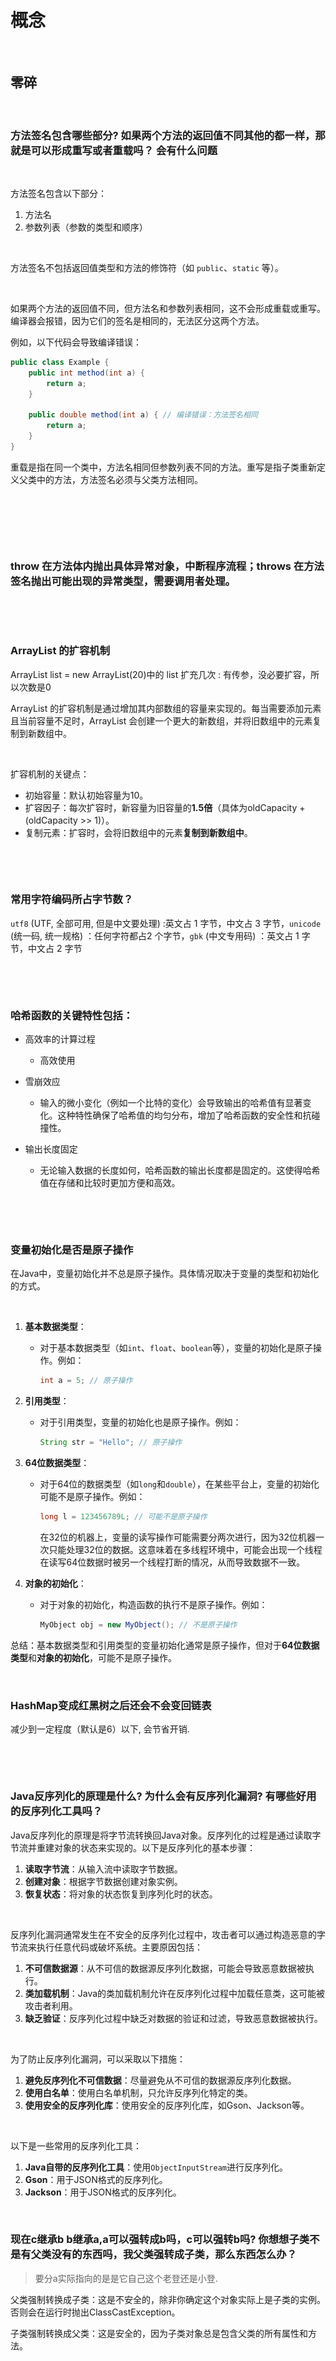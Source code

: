 ‍

‍

‍

# 概念

‍

## 零碎

‍

### 方法签名包含哪些部分? 如果两个方法的返回值不同其他的都一样，那就是可以形成重写或者重载吗？ 会有什么问题

‍

方法签名包含以下部分：

1. 方法名
2. 参数列表（参数的类型和顺序）

‍

方法签名不包括返回值类型和方法的修饰符（如 `public`​、`static`​ 等）。

‍

如果两个方法的返回值不同，但方法名和参数列表相同，这不会形成重载或重写。编译器会报错，因为它们的签名是相同的，无法区分这两个方法。

例如，以下代码会导致编译错误：

```java
public class Example {
    public int method(int a) {
        return a;
    }

    public double method(int a) { // 编译错误：方法签名相同
        return a;
    }
}
```

重载是指在同一个类中，方法名相同但参数列表不同的方法。重写是指子类重新定义父类中的方法，方法签名必须与父类方法相同。

‍

‍

‍

### throw 在方法体内抛出具体异常对象，中断程序流程；throws 在方法签名抛出可能出现的异常类型，需要调用者处理。

‍

‍

### ArrayList 的扩容机制

ArrayList list = new ArrayList(20)中的 list 扩充几次 : 有传参，没必要扩容，所以次数是0

ArrayList 的扩容机制是通过增加其内部数组的容量来实现的。每当需要添加元素且当前容量不足时，ArrayList 会创建一个更大的新数组，并将旧数组中的元素复制到新数组中。

‍

扩容机制的关键点：

* 初始容量：默认初始容量为10。
* 扩容因子：每次扩容时，新容量为旧容量的**1.5倍**（具体为oldCapacity + (oldCapacity >> 1)）。
* 复制元素：扩容时，会将旧数组中的元素**复制到新数组中**。

‍

‍

### 常用字符编码所占字节数？

​`utf8`​ (UTF, 全部可用, 但是中文要处理) :英文占 1 字节，中文占 3 字节，`unicode`​ (统一码, 统一规格) ：任何字符都占2 个字节，`gbk`​ (中文专用码) ：英文占 1 字节，中文占 2 字节

‍

‍

### 哈希函数的关键特性包括：

* 高效率的计算过程

  * 高效使用
* 雪崩效应  

  * 输入的微小变化（例如一个比特的变化）会导致输出的哈希值有显著变化。这种特性确保了哈希值的均匀分布，增加了哈希函数的安全性和抗碰撞性。
* 输出长度固定

  * 无论输入数据的长度如何，哈希函数的输出长度都是固定的。这使得哈希值在存储和比较时更加方便和高效。

‍

‍

### **变量初始化是否是原子操作**

在Java中，变量初始化并不总是原子操作。具体情况取决于变量的类型和初始化的方式。

‍

1. **基本数据类型**：

    * 对于基本数据类型（如`int`​、`float`​、`boolean`​等），变量的初始化是原子操作。例如：

      ```java
      int a = 5; // 原子操作
      ```
2. **引用类型**：

    * 对于引用类型，变量的初始化也是原子操作。例如：

      ```java
      String str = "Hello"; // 原子操作
      ```
3. **64位数据类型**：

    * 对于64位的数据类型（如`long`​和`double`​），在某些平台上，变量的初始化可能不是原子操作。例如：

      ```java
      long l = 123456789L; // 可能不是原子操作
      ```

      在32位的机器上，变量的读写操作可能需要分两次进行，因为32位机器一次只能处理32位的数据。这意味着在多线程环境中，可能会出现一个线程在读写64位数据时被另一个线程打断的情况，从而导致数据不一致。
4. **对象的初始化**：

    * 对于对象的初始化，构造函数的执行不是原子操作。例如：

      ```java
      MyObject obj = new MyObject(); // 不是原子操作
      ```

总结：基本数据类型和引用类型的变量初始化通常是原子操作，但对于**64位数据类型**和**对象的初始化**，可能不是原子操作。

‍

### HashMap变成红黑树之后还会不会变回链表

减少到一定程度（默认是6）以下, 会节省开销.

‍

‍

### Java反序列化的原理是什么? 为什么会有反序列化漏洞? 有哪些好用的反序列化工具吗？

Java反序列化的原理是将字节流转换回Java对象。反序列化的过程是通过读取字节流并重建对象的状态来实现的。以下是反序列化的基本步骤：

1. **读取字节流**：从输入流中读取字节数据。
2. **创建对象**：根据字节数据创建对象实例。
3. **恢复状态**：将对象的状态恢复到序列化时的状态。

‍

反序列化漏洞通常发生在不安全的反序列化过程中，攻击者可以通过构造恶意的字节流来执行任意代码或破坏系统。主要原因包括：

1. **不可信数据源**：从不可信的数据源反序列化数据，可能会导致恶意数据被执行。
2. **类加载机制**：Java的类加载机制允许在反序列化过程中加载任意类，这可能被攻击者利用。
3. **缺乏验证**：反序列化过程中缺乏对数据的验证和过滤，导致恶意数据被执行。

‍

为了防止反序列化漏洞，可以采取以下措施：

1. **避免反序列化不可信数据**：尽量避免从不可信的数据源反序列化数据。
2. **使用白名单**：使用白名单机制，只允许反序列化特定的类。
3. **使用安全的反序列化库**：使用安全的反序列化库，如Gson、Jackson等。

‍

以下是一些常用的反序列化工具：

1. **Java自带的反序列化工具**：使用`ObjectInputStream`​进行反序列化。
2. **Gson**：用于JSON格式的反序列化。
3. **Jackson**：用于JSON格式的反序列化。

‍

### 现在c继承b b继承a,a可以强转成b吗，c可以强转b吗? 你想想子类不是有父类没有的东西吗，我父类强转成子类，那么东西怎么办？

> 要分a实际指向的是是它自己这个老登还是小登.

父类强制转换成子类：这是不安全的，除非你确定这个对象实际上是子类的实例。否则会在运行时抛出ClassCastException。

子类强制转换成父类：这是安全的，因为子类对象总是包含父类的所有属性和方法。

‍

‍

### 异常种类

在Java中，异常分为两大类：受检异常（Checked Exception）和非受检异常（Unchecked Exception）

‍

1. **受检异常（Checked Exception）** ：  
    受检异常是==编译时异常==，必须在代码中显式地捕获或声明。常见的受检异常包括：

    * ​`IOException`​ IO经典
    * ​`SQLException`​ SQL
2. **非受检异常（Unchecked Exception）** ：  
    非受检异常是==运行时异常==，不需要显式地捕获或声明。常见的非受检异常包括：

    * ​`NullPointerException`​ 空指针一生之敌
    * ​`ArrayIndexOutOfBoundsException`​ 经典

对立的(特殊)的异常类型：**错误（Error）** ，它们表示应用程序无法处理的严重问题，例如内存不足（`OutOfMemoryError`​）

‍

### 原子类

AtomicInteger 类利用 CAS (Compare and Swap) + volatile + native 方法来保证  
原子操作，从而避免 synchronized 的高开销，执行效率大为提升

‍

‍

### 值传递与引用传递的区别

Java 的参数是以**==值传递==**的形式传入方法中

值传递和引用传递的区别在于传递后会不会影响实参的值：**值传递会创建副本**，引用传递不会创建副本

‍

* 基本数据类型：形式参数的改变，==不影响实际参数==

  每个方法在栈内存中，都会有独立的栈空间，方法运行结束后就会弹栈消失
* 引用类型：形式参数的改变，==影响实际参数的值==

  **引用数据类型的传参，本质上是将对象的地址以值的方式传递到形参中**，内存中会造成两个引用指向同一个内存的效果，所以即使方法弹栈，堆内存中的数据也已经是改变后的结果

‍

### 常见RuntimeException

* NullPointerException    空指针异常
* ClassNotFoundException    类找不到
* IndexOutOfBoundsException    数组角标越界

‍

‍

## Object常用方法

‍

**toString**

‍

**equals**

默认比较两个引用变量是否指向同一个对象（内存地址）。可以重写equals方法，按照age和name是否相等来判断

‍

**hashCode**

将与对象相关的信息映射成一个哈希值，默认的实现hashCode值是根据内存地址换算的

‍

**clone**

Java赋值是复制对象引用，如果我们想要得到一个对象的副本，使用赋值操作是无法达到目的的。Object对象有个clone()方法，实现了对象中各个属性的复制，但它的可见范围是protected的。

所以实体类使用克隆的前提是：

* 实现Cloneable接口，这是一个标记接口，自身没有方法，这应该是一种约定。调用clone方法时，会判断有没有实现Cloneable接口，没有实现Cloneable的话会抛异常CloneNotSupportedException。
* 覆盖clone()方法，可见性提升为public。

‍

---

​`Object`​ 类是 Java 中所有类的超类，它提供了一些基本的方法，这些方法可以被所有类继承和使用。以下是 `Object`​ 类的主要方法：

1. ​`public final Class<?> getClass()`​
2. ​`hashCode()`​
3. ​`equals(Object obj)`​
4. ​`clone()`​
5. ​`toString()`​
6. ​`notify()`​
7. ​`notifyAll()`​
8. ​`wait() `​
9. ​`protected void finalize() throws Throwable`​

这些方法提供了对象的基本操作，如获取类信息、比较对象、生成对象的字符串表示、线程间通信等。

‍

## Comparable和Comparator有什么区别

1. 它们出自不同的包，Comparator在 java.util 包下，Comparable在 java.lang 包下。
2. Comparator 使用比较灵活，不需要修改实体类源码，但是需要实现一个比较器。
3. Comparable 使用简单，但是对代码有侵入性，需要修改实体类源码。
4. 都是接口

‍

## super()和this()不能同时在一个构造函数中出现

this()方法可以调用本类的无参构造函数。如果本类继承的有父类，那么无参构造函数会有一个隐式的super()的存在

同一个构造函数里面如果this()之后再调用super()，那么就相当于调用了两次super()，也就是调用了两次父类的无参构造，就失去了语句的意义，编译器也不会通过

‍

‍

## 理性分析ArrayList和LinkedList时间复杂度

**头部插入**：由于ArrayList头部插入需要移动后面所有元素，所以必然导致效率低。LinkedList不用移动后面元素，自然会快一些。  
**中间插入**：查看源码会注意到LinkedList的中间插入其实是先判断插入位置距离头尾哪边更接近，然后从近的一端遍历找到对应位置，而ArrayList是需要将后半部分的数据复制重排，所以两种方式其实都逃不过遍历的操作，相对效率都很低，但是从实验结果还是ArrayList更胜一筹，我猜测这与数组在内存中是连续存储有关。  
**尾部插入**：ArrayList并不需要复制重排数据，所以效率很高，这也应该是我们日常写代码时的首选操作，而LinkedList由于还需要new对象和变换指针，所以效率反而低于ArrayList。

删除操作和添加操作没有什么区别。所以笼统的说LinkedList插入删除效率比ArrayList高是不对的，有时候反而还低。之所以笼统的说LinkedList插入删除效率比ArrayList高，我猜测是ArrayList复制数组需要时间，也占一定的时间复杂度。而因为数据量太少，这种效果就体现不出来。

‍

‍

# 大块

‍

## String、StringBuilder、StringBuffer的区别？

‍

* 使用 `String`​ 处理不可变字符串。
* 使用 `StringBuilder`​ 处理可变字符串，适用于单线程环境。
* 使用 `StringBuffer`​ 处理可变字符串，适用于多线程环境。

‍

1. ​**​`String`​**​:

    * **不可变**：`String`​ 对象是不可变的，一旦创建就不能修改。如果对 `String`​ 进行任何修改操作，都会生成一个新的 `String`​ 对象。
    * **线程安全**：由于 `String`​ 是不可变的，因此是**线程安全**的。
    * **性能**：由于每次修改都会创建新的对象，因此在频繁修改字符串的场景下，性能较差。

    ```java
    String str = "Hello";
    str = str + " World"; // 生成了一个新的 String 对象
    ```
2. ​**​`StringBuilder`​**​:

    * **可变**：`StringBuilder`​ 对象是可变的，可以直接对其内容进行修改，而不会生成新的对象。
    * **非线程安全**：`StringBuilder`​ **不是线程安全**的，因此在多线程环境下不推荐使用。
    * **性能**：由于不需要创建新的对象，因此在频繁修改字符串的场景下，性能较好。

    ```java
    StringBuilder sb = new StringBuilder("Hello");
    sb.append(" World"); // 直接修改了原有对象
    ```
3. ​**​`StringBuffer`​**​:

    * **可变**：`StringBuffer`​ 对象也是可变的，可以直接对其内容进行修改。 (buffer意味着缓存)
    * **线程安全**：`StringBuffer`​ 是**线程安全**的，所有的方法都是同步的，因此在多线程环境下可以安全使用。
    * **性能**：由于方法是同步的，因此在单线程环境下性能不如 `StringBuilder`​。

    ```java
    StringBuffer sbf = new StringBuffer("Hello");
    sbf.append(" World"); // 直接修改了原有对象
    ```

总结：

* 使用 `String`​ 处理不可变的字符串。
* 使用 `StringBuilder`​ 处理单线程环境下频繁修改的字符串。
* 使用 `StringBuffer`​ 处理多线程环境下频繁修改的字符串。

‍

‍

‍

### 为什么StringBuilder可以变？底层是怎么实现的？

底层实现使用了一个可变的字符数组来存储字符串数据。每次对 StringBuilder 进行修改时，实际上是对这个字符数组进行操作，而不是创建新的对象。

‍

‍

## 浮点数精度问题

浮点数精度丢失问题考虑过吗？  
浮点数为什么会精度丢失，讲讲底层  
如何解决精度丢失问题

‍

TODO

‍

‍

## 集合相关

‍

### Array

‍

#### 数组去重的方法能说说?

我就用Stream

```java
        Integer[] array = {1, 2, 2, 3, 4, 4, 5};
        List<Integer> distinctList = Arrays.stream(array)
                                           .distinct()
                                           .collect(Collectors.toList());

```

平时用set, 转成List再操作

```java
        Set<Integer> ds = new HashSet<>(Arrays.asList(array));
```

‍

‍

### List

‍

#### ArrayList?

​`ArrayList`​ 的底层是动态数组，它的容量能动态增长。在添加大量元素前，应用可以使用`ensureCapacity`​操作增加 `ArrayList`​ 实例的容量。ArrayList 继承了 AbstractList ，并实现了 List 接口

‍

#### ArrayList 和 Array（数组）的区别？

​`ArrayList`​ 内部基于动态数组实现，比 `Array`​（静态数组） 使用起来更加灵活：

* ​`ArrayList`​会根据实际存储的元素动态地扩容或缩容，而 `Array`​ 被创建之后就不能改变它的长度了。
* ​`ArrayList`​ 允许你使用泛型来确保类型安全，`Array`​ 则不可以。
* ​`ArrayList`​ 中只能存储对象。对于基本类型数据，需要使用其对应的包装类（如 Integer、Double 等）。`Array`​ 可以直接存储基本类型数据，也可以存储对象。
* ​`ArrayList`​ 支持插入、删除、遍历等常见操作，并且提供了丰富的 API 操作方法，比如 `add()`​、`remove()`​等。`Array`​ 只是一个固定长度的数组，只能按照下标访问其中的元素，不具备动态添加、删除元素的能力。
* ​`ArrayList`​创建时不需要指定大小，而`Array`​创建时必须指定大小

‍

#### ArrayList 和 Vector 的区别?

* ​`ArrayList`​ 是 `List`​ 的主要实现类，底层使用 `Object[]`​存储，适用于频繁的查找工作，线程不安全 。
* ​`Vector`​ 是 `List`​ 的古老实现类，底层使用`Object[]`​ 存储，线程安全。
* ArrayList在内存不够时扩容为原来的1.5倍，Vector是扩容为原来的2倍。

‍

#### ArrayList 可以添加 null 值吗？

​`ArrayList`​ 中可以存储任何类型的对象，包括 `null`​ 值。

‍

#### Arraylist 与 LinkedList的区别

1，从操作数据效率来说

ArrayList按照下标查询的时间复杂度O(1)【内存是连续的，根据寻址公式】， LinkedList不支持下标查询

查找（未知索引）： ArrayList需要遍历，链表也需要链表，时间复杂度都是O(n)

新增和删除

* ArrayList尾部插入和删除，时间复杂度是O(1)；其他部分增删需要挪动数组，时间复杂度是O(n)
* LinkedList头尾节点增删时间复杂度是O(1)，其他都需要遍历链表，时间复杂度是O(n)

2，从内存空间占用来说

ArrayList底层是数组，内存连续，节省内存

LinkedList 是双向链表需要存储数据，和两个指针，更占用内存

3，从线程安全来说，ArrayList和LinkedList都不是线程安全的

‍

‍

#### ArrayList扩容原理

当调用add方法添加一个元素时，首先会确保当前ArrayList维护的数组具有存储新元素的能力。如果数组的容量不足以存储新元素，那么就会通过grow方法进行扩容。扩容的方式是将数组的容量扩大到原来的1.5倍，然后将原数组的数据复制到新的数组中。最后，将新元素添加到数组的末尾

‍

#### Arrays.asList转List后，如果修改了数组内容，list受影响吗？List用toArray转数组后，如果修改了List内容，数组受影响吗

Arrays.asList转换list之后，如果修改了数组的内容，list会受影响，因为它的底层使用的Arrays类中的一个内部类ArrayList来构造的集合，在这个集合的构造器中，把我们传入的这个集合进行了包装而已，最终指向的都是同一个内存地址

list用了toArray转数组后，如果修改了list内容，数组不会影响，当调用了toArray以后，在底层是它是进行了数组的拷贝，跟原来的元素就没啥关系了，所以即使list修改了以后，数组也不受影响。

‍

#### ArrayList 和 LinkedList 不是线程安全的，你们在项目中是如何解决这个的线程安全问题的？

嗯，是这样的，主要有两种解决方案：

第一：我们使用这个集合，优先在方法内使用，定义为局部变量，这样的话，就不会出现线程安全问题。

第二：如果非要在成员变量中使用的话，可以使用线程安全的集合来替代

ArrayList可以通过Collections 的 synchronizedList 方法将 ArrayList 转换成线程安全的容器后再使用。

LinkedList 换成ConcurrentLinkedQueue来使用

‍

‍

#### 实现数组和List之间的转换

数组转list，可以使用jdk17自动的一个工具类Arrays，里面有一个asList方法可以转换为数组

List 转数组，可以直接调用list中的toArray方法、，需要给一个参数，指定数组的类型，需要指定数组的长度。

‍

#### ArrayList的快速失败fail fast机制

ArrayList的快速失败（fail-fast）是Java集合框架中的一种**错误检测机制**。

当多个线程对同一个ArrayList进行操作时，如果一个线程在遍历该集合的过程中，另一个线程同时尝试修改它（例如添加、删除元素），那么遍历线程会抛出`ConcurrentModificationException`​异常。这种机制旨在防止并发修改导致的数据不一致问题。

‍

‍

### Map

‍

#### Map有哪些类？

Map接口有很多实现类，其中比较常用的有HashMap、LinkedHashMap、TreeMap、ConcurrentHashMap。

对于不需要排序的场景，优先考虑使用HashMap，因为它是性能最好的Map实现。如果需要保证线程安全，则可以使用ConcurrentHashMap。它的性能好于Hashtable，因为它在put时采用分段锁/CAS的加锁机制，而不是像Hashtable那样，无论是put还是get都做同步处理。对于需要排序的场景，如果需要按插入顺序排序则可以使用LinkedHashMap，如果需要将key按自然顺序排列甚至是自定义顺序排列，则可以选择TreeMap。如果需要保证线程安全，则可以使用Collections工具类将上述实现类包装成线程安全的Map。

​`TreeMap`​ 基于红黑树实现。

​`HashMap`​ 1.7基于哈希表实现，1.8基于数组+链表+红黑树。

​`HashTable`​ 和 HashMap 类似，但它是线程安全的，这意味着同一时刻多个线程可以同时写入 HashTable 并且不会导致数据不一致。它是遗留类，不应该去使用它。现在可以使用 ConcurrentHashMap 来支持线程安全，并且 ConcurrentHashMap 的效率会更高(1.7 ConcurrentHashMap 引入了分段锁, 1.8 引入了红黑树)。

​`LinkedHashMap`​ 使用双向链表来维护元素的顺序，顺序为插入顺序或者最近最少使用(LRU)顺序。

‍

##### HashMap和LinkedHashMap的区别

​`HashMap`​和`LinkedHashMap`​都是Java中的集合类，它们有一些关键的区别：

1. **顺序**：

    * ​`HashMap`​：不保证元素的顺序。插入顺序和遍历顺序可能不同。
    * ​`LinkedHashMap`​：维护插入顺序或访问顺序（取决于构造函数参数）。遍历时按插入顺序或最近访问顺序。
2. **性能**：

    * ​`HashMap`​：由于不维护顺序，性能稍好，插入和查找操作更快。
    * ​`LinkedHashMap`​：由于维护顺序，性能稍差，插入和查找操作稍慢。
3. **内部结构**：

    * ​`HashMap`​：基于哈希表实现。
    * ​`LinkedHashMap`​：基于哈希表和双向链表实现。
4. **用例**：

    * ​`HashMap`​：适用于不关心元素顺序的场景。
    * ​`LinkedHashMap`​：适用于需要维护元素顺序的场景，如实现LRU缓存。

‍

‍

‍

## 变量等

‍

### i+1比i小的

基础数据类型的最大值 + 1 会变负数

‍

‍

### Integer和int的区别

1. Integer是int的包装类，int则是java的一种基本的数据类型；
2. Integer实际是对象的引用，当new一个Integer时，实际上生成一个指针指向对象，而int则直接存储数值
3. Integer的默认值是null，而int的默认值是0
4. Integer 值大小在 -128到127之内 会使用IntegerCache
5. 值比对的时候走自动拆箱机制, Integer转化为int进行比较

‍

‍

### 字符型常量和字符串常量的区别?

* **形式** : 字符常量是单引号引起的一个字符，字符串常量是双引号引起的 0 个或若干个字符。
* **含义** : 字符常量相当于一个整型值( ASCII 值),可以参加表达式运算; 字符串常量代表一个地址值(该字符串在内存中存放位置)。
* **占内存大小**：字符常量只占 2 个字节; 字符串常量占若干个字节。

注意 `char`​ 在 Java 中占两个字节。

‍

‍

‍

### 静态方法为什么不能调用非静态成员?

‍

* 静态方法是属于类的，在类加载的时候就会分配内存，可以通过类名直接访问。而非静态成员属于实例对象，只有在对象实例化之后才存在，需要通过类的实例对象去访问。
* 在类的非静态成员不存在的时候静态方法就已经存在了，此时调用在内存中还不存在的非静态成员，属于非法操作。

‍

### String 为什么是不可变的?

真正不可变有下面几点原因：

1. ==保存字符串的数组==被 `final`​ 修饰且为私有的，并且`String`​ 类没有提供/暴露修改这个字符串的方法。
2. ​`String`​ 类被 `final`​ 修饰导致其不能被==继承==，进而避免了子类破坏 `String`​ 不可变

‍

### 字符串拼接用“+” 还是 StringBuilder?

在循环内使用“+”进行字符串的拼接的话，存在比较明显的缺陷：**编译器不会创建单个** **​`StringBuilder`​**​ **以复用，会导致创建过多的** **​`StringBuilder`​**​ **对象**。

在 JDK9 当中，字符串相加 “+” 改为了用动态方法 `makeConcatWithConstants()`​ 来实现，而不是大量的 `StringBuilder`​ 了

JDK 9 之后，你可以放心使用“+” 进行字符串拼接了

‍

‍

## 重载重写

‍

‍

|区别点|重载方法|重写方法|
| ------------| ----------| ------------------------------------------------------------------|
|发生范围|同一个类|子类|
|参数列表|必须修改|一定不能修改|
|返回类型|可修改|子类方法返回值类型应比父类方法返回值类型更小或相等|
|异常|可修改|子类方法声明抛出的异常类应比父类方法声明抛出的异常类更小或相等；|
|访问修饰符|可修改|一定不能做更严格的限制（可以降低限制）|
|发生阶段|编译期|运行期|

**方法的重写要遵循“两同两小一大”** （以下内容摘录自《疯狂 Java 讲义》，[issue#892open in new window](https://github.com/Snailclimb/JavaGuide/issues/892) ）：

* “两同”即方法名相同、形参列表相同；
* “两小”指的是子类方法返回值类型应比父类方法返回值类型更小或相等，子类方法声明抛出的异常类应比父类方法声明抛出的异常类更小或相等；
* “一大”指的是子类方法的访问权限应比父类方法的访问权限更大或相等。

‍

**重写的返回值类型** 这里需要额外多说明一下，上面的表述不太清晰准确：如果方法的返回类型是 void 和基本数据类型，则返回值重写时不可修改。但是如果方法的返回值是引用类型，重写时是可以返回该引用类型的子类的。

‍

‍

### 浅拷贝、深拷贝、引用拷贝

​![shallowdeep-copy](assets/net-img-shallowdeep-copy-20241112142522-iygbcd8.png)​

‍

‍

### HashMap 和 Hashtable 的区别

* **线程是否安全：**​`HashMap`​ 是非线程安全的，`Hashtable`​ 是线程安全的,因为 `Hashtable`​ 内部的方法基本都经过`synchronized`​ 修饰。（如果你要保证线程安全的话就使用 `ConcurrentHashMap`​ ）
* **效率：**  因为线程安全的问题，`HashMap`​ 要比 `Hashtable`​ 效率高一点。另外，`Hashtable`​ 基本被淘汰，不要在代码中使用它；
* **对 Null key 和 Null value 的支持：**​`HashMap`​ 可以存储 null 的 key 和 value，但 null 作为键只能有一个，null 作为值可以有多个；Hashtable 不允许有 null 键和 null 值，否则会抛出 `NullPointerException`​。
* **初始容量大小和每次扩充容量大小的不同：**  

  ① 创建时如果不指定容量初始值，`Hashtable`​ 默认的初始大小为 11，之后每次扩充，容量变为原来的 2n+1。`HashMap`​ 默认的初始化大小为 16。之后每次扩充，容量变为**原来的 2 倍**。

  ② 创建时如果给定了容量初始值，那么 `Hashtable`​ 会直接使用你给定的大小，而 `HashMap`​ 会将其扩充为 2 的幂次方大小（`HashMap`​ 中的`tableSizeFor()`​方法保证，下面给出了源代码）。也就是说 `HashMap`​ 总是使用 2 的幂作为哈希表的大小
* **底层数据结构：**  JDK1.8 以后的 `HashMap`​ 在解决哈希冲突时有了较大的变化，当链表长度大于阈值（默认为 8）时，将链表转化为红黑树（将链表转换成红黑树前会判断，如果当前数组的长度小于 64，那么会选择先进行数组扩容，而不是转换为红黑树），以减少搜索时间（后文中我会结合源码对这一过程进行分析）。`Hashtable`​ 没有这样的机制。

‍

‍

## 浅谈 ReentrantLock 的设计

‍

1. ReentrantLock 是在**多线程竞争资源**时使用的锁，他是一个独占锁、可重入锁，也是悲观锁
2. ReentrantLock 支持公平锁，对公平和非公平锁有不同的实现逻辑
3. ReentrantLock 使用 aqs（AbstractQueuedSynchronizer）来实现的获取锁的线程队列等待的过程
4. 内部使用了原子操作类 cas 比较线程与对应的锁关系
5. 内部支持newCondition来灵活的控制获取到锁的线程的阻塞与释放

‍

‍

## JAVA特性(优势)

> 区分面向对象的封装, 继承, 多态

广泛使用

简单易懂

平台无关

面向对象

高效性

多线程

解释型

安全 (JRE隔离)

动态

‍

## JAVA版本特性

‍

### JDK 7 2011 MC 3年级初始化

1. 第一次接触的(MC)使用的玩意
2. try-with-resources语句
3. 多重catch
4. 钻石操作符（<>）

‍

‍

### JDK 8 2014 MC热门

1. **==Lambda==** **表达式**：神中神
2. **==Stream==** **API**：神中神
3. **==LocalDateTime==**：更好的日期和时间处理
4. **==Optional 类==**：用于避免空指针异常

‍

### JDK 11 2018 高中

LTS

1. **局部变量类型推断**：使用 ==​`var`​== ==关键字==简化局部变量的声明。
2. **新的**​**==字符串方法==**：如 ==​`isBlank`​==​`()`​, `lines()`​, `strip()`​, `repeat()`​

‍

### JDK 17 2021 大学

LTS

1. **Sealed Classes**：==密封类==. 允许类或接口限制其子类
2. **Pattern Matching for** **​`switch`​**​：==Switch增强==. 增强了 `switch`​ 语句的模式匹配能力。
3. **文本块**：简化==多行字符串==的编写

‍

‍

‍

‍

## 什么是fail fast快速失败机制？

快速失败（fail-fast）是Java集合框架中的一种**错误检测机制**。

当多个线程对同一个ArrayList进行操作时，如果一个线程在遍历该集合的过程中，另一个线程同时尝试修改它（例如添加、删除元素），那么遍历线程会抛出`ConcurrentModificationException`​异常。这种机制旨在防止并发修改导致的数据不一致问题。

‍

‍

## 什么是fail safe安全失败机制？

采用安全失败机制的集合容器，在遍历时不是直接在集合内容上访问的，而是先复制原有集合内容，在拷贝的集合上进行遍历。java.util.concurrent包下的容器都是安全失败，可以在多线程下并发使用，并发修改。

**原理**：由于迭代时是对原集合的拷贝进行遍历，所以在遍历过程中对原集合所作的修改并不能被迭代器检测到，所以不会触发Concurrent Modification Exception。

**缺点**：基于拷贝内容的优点是避免了Concurrent Modification Exception，但同样地，迭代器并不能访问到修改后的内容，即：迭代器遍历的是开始遍历那一刻拿到的集合拷贝，在遍历期间原集合发生的修改迭代器是不知道的。

‍

## 如何让一个集合不能被修改？

可以采用Collections包下的unmodifiableMap/unmodifiableList/unmodifiableSet方法，通过这个方法返回的集合，是不可以修改的。如果修改的话，会抛出 java.lang.UnsupportedOperationException异常。

```
List<String> list = new ArrayList<>();
list.add("x");
Collection<String> clist = Collections.unmodifiableCollection(list);
clist.add("y"); // 运行时此行报错
System.out.println(list. size());

```

对于List/Set/Map集合，Collections包都有相应的支持。

**那使用final关键字进行修饰可以实现吗？**

答案是不可以。

**final关键字修饰的成员变量如果是是引用类型的话，则表示这个引用的地址值是不能改变的，但是这个引用所指向的对象里面的内容还是可以改变的。**

而集合类都是引用类型，用final修饰的话，集合里面的内容还是可以修改的。

‍

#### 集合转 Map

**在使用** **​`java.util.stream.Collectors`​**​ **类的** **​`toMap()`​** ​ **方法转为** **​`Map`​**​ **集合时，一定要注意当 value 为 null 时会抛 NPE 异常。**

[Java集合使用注意事项总结 | JavaGuide](https://javaguide.cn/java/collection/java-collection-precautions-for-use.html#%E9%9B%86%E5%90%88%E8%BD%AC-map)

‍

‍

#### 集合遍历方法

**不要在 foreach 循环里进行元素的** **​`remove/add`​**​ **操作。remove 元素请使用** **​`Iterator`​**​ **方式，如果并发操作，需要对** **​`Iterator`​**​ **对象加锁。**

> 通过反编译你会发现 foreach 语法底层其实还是依赖 `Iterator`​ 。不过， `remove/add`​ 操作直接调用的是集合自己的方法，而不是 `Iterator`​ 的 `remove/add`​方法
>
> 这就导致 `Iterator`​ 莫名其妙地发现自己有元素被 `remove/add`​ ，然后，它就会抛出一个 `ConcurrentModificationException`​ 来提示用户发生了并发修改异常。这就是单线程状态下产生的 **fail-fast 机制**

‍

推荐

* 使用普通 for 循环比对. 要复制个新的直接双指针拷贝也可以
* 使用 fail-safe 的集合类。`java.util`​包下面的所有的集合类都是 fail-fast 的，而`java.util.concurrent`​包下面的所有的类都是 fail-safe 的
* List自己的 `Collection  removeIf()`​方法删除满足特定条件的元素,如

  ```java
  list.removeIf(filter -> filter % 2 == 0); /* 删除list中的所有偶数 *
  ```

‍

‍

#### 数组转集合

使用工具类 `Arrays.asList()`​ 把数组转换成集合时，不能使用其修改集合相关的方法， 它的 `add/remove/clear`​ 方法会抛出 `UnsupportedOperationException`​ 异常。

‍

​`Arrays.asList()`​是临时的的将一个数组转换为一个 `List`​ 集合, 只能当做一个快照使用

```java
String[] myArray = {"Apple", "Banana", "Orange"};
List<String> myList = Arrays.asList(myArray);
```

‍

下面我们来总结一下使用注意事项。

**1、**​**​`Arrays.asList()`​** ​**是泛型方法，传递的数组必须是对象数组，而不是基本类型。**

传入一个原生数据类型数组时，`Arrays.asList()`​ 的真正得到的参数就不是数组中的元素，而是数组对象本身(指针)！此时 `List`​ 的唯一元素就是这个数组，使用包装类型数组! 

```java
Integer[] myArray = {1, 2, 3}; //true
```

‍

**2、使用集合的修改方法:**  **​`add()`​** ​ **、**​**​`remove()`​** ​ **、**​**​`clear()`​** ​**会抛出异常。**

​`Arrays.asList()`​ 方法返回的并不是 `java.util.ArrayList`​ ，而是 `java.util.Arrays`​ 的一个内部类,这个内部类并没有实现集合的修改方法或者说并没有重写这些方法

‍

**如何正确的将数组转换为** **​`ArrayList`​**​  **?**

1、手动实现工具类, 一个一个拷贝

2、最简便的方法, 但是使用了new来指定对象类型

```java
List list = new ArrayList<>(Arrays.asList("a", "b", "c"))
```

3、使用`Stream`​(最推荐)

```java
Integer [] myArray = { 1, 2, 3 };
List myList = Arrays.stream(myArray).collect(Collectors.toList());

//基本类型也可以实现转换（依赖boxed的装箱操作）
int [] myArray2 = { 1, 2, 3 };
List myList = Arrays.stream(myArray2).boxed().collect(Collectors.toList());
```

4、使用 Guava 工具类实现拷贝

‍

5.使用 Java9 的 `List.of()`​方法 , JDK17我一般用这个就无损了

```java
Integer[] array = {1, 2, 3};
List<Integer> list = List.of(array);
```

‍

‍

‍

### 代码块执行顺序示例

```java


/**
 * 随从类
 */
class Code {
    public Code() {
        System.out.println("Code的构造方法1111");
    }

    {
        System.out.println("Code的构造代码块22222");
    }

    static {
        System.out.println("Code的静态代码块33333");
    }
}

public class CodeBlock03 {

    {
        System.out.println("CodeBlock03的构造代码块22222");
    }

    static {
        System.out.println("CodeBlock03的静态代码块33333");
    }

    public CodeBlock03() {
        System.out.println("CodeBlock03的构造方法33333");
    }


    public static void main(String[] args) {

        System.out.println("我是主类======");
        new Code();
        System.out.println("======");
        new Code();
        System.out.println("======");
        new CodeBlock03();
    }
}
```

```text
CodeBlock03的静态代码块33333
我是主类======
Code的静态代码块33333
Code的构造代码块22222
Code的构造方法1111
======
Code的构造代码块22222
Code的构造方法1111
======
CodeBlock03的构造代码块22222
CodeBlock03的构造方法33333
```

类被加载到内存的时候，首先需要执行的是静态方法

再次实例化的时候，因此该类已经在内存中，所以不再运行静态代码块了

‍

---

```java
class Father {
    {
        System.out.println("我是父亲代码块");
    }
    public Father() {
        System.out.println("我是父亲构造");
    }
    static {
        System.out.println("我是父亲静态代码块");
    }
}

class Son extends Father{
    public Son() {
        System.out.println("我是儿子构造");
    }
    {
        System.out.println("我是儿子代码块");
    }

    static {
        System.out.println("我是儿子静态代码块");
    }
}

public class CodeBlock04 {

    public static void main(String[] args) {

        System.out.println("我是主类======");
        new Son();
        System.out.println("======");
        new Son();
        System.out.println("======");
        new Father();
    }
}
```

输出结果

```text
我是主类======

我是父亲静态代码块
我是儿子静态代码块

我是父亲代码块
我是父亲构造

我是儿子代码块
我是儿子构造

======

我是父亲代码块
我是父亲构造
我是儿子代码块
我是儿子构造

======

我是父亲代码块
我是父亲构造
```

‍

任何一个类被加载，必须加载这个类的静态代码块

同时如果存在父子关系的时候，调用子类的构造方法，同时子类的构造方法，在最顶部会调用super()也就是**父类的构造方法**，一般这个是被省略的

所以在子类初始化之前，还需要调用父类构造，所以父类需要加载进内存，也就是从父到子，静态执行，并且只加载一次

然后父类在进行实例化，在调用构造方法之前，需要调用本类的代码块

最后父类初始化成功后，再调用子类的

在执行第二次的 new Son()的时候，因为该类已经被装载在内存中了，因此静态代码块不需要执行，我们只需要从父到子执行即可

‍

‍

‍

### 包装类型的缓存机制

‍

Java 基本数据类型的包装类型的大部分都用到了缓存机制来提升性能

‍

​`Byte`​,`Short`​,`Integer`​,`Long`​ 这 4 种包装类默认创建了数值  **[-128，127]**  的相应类型的缓存数据，`Character`​ 创建了数值在  **[0,127]**  范围的缓存数据，`Boolean`​ 直接返回 `True`​ or `False`​。

如果超出对应范围仍然会去创建新的对象，缓存的范围区间的大小只是在性能和资源之间的权衡。

**两种浮点数类型的包装类** **​`Float`​**​ **,**​**​`Double`​**​ **并没有实现缓存机制**

‍

```java
Integer i1 = 40;
Integer i2 = new Integer(40);
System.out.println(i1==i2);
```

​`Integer i1=40`​ 这一行代码会发生装箱，这行代码等价于 `Integer i1=Integer.valueOf(40)`​ 。因此，`i1`​ 直接使用的是缓存中的对象。而`Integer i2 = new Integer(40)`​ 会要求直接创建新的对象。

‍

因此：**所有整型包装类对象之间值的比较，全部使用 equals 方法比较**。

‍

### 线程安全集合类

**java.util包下的集合类大部分都是线程不安全的，例如我们常用的HashSet、TreeSet、ArrayList、LinkedList、ArrayDeque、HashMap、TreeMap，这些都是线程不安全的集合类，但是它们的优点是性能好。** 如果需要使用线程安全的集合类，则可以使用Collections工具类提供的synchronizedXxx()方法，将这些集合类包装成线程安全的集合类。**java.util包下也有线程安全的集合类，例如Vector、Hashtable。这些集合类都是比较古老的API，虽然实现了线程安全，但是性能很差。** 所以即便是需要使用线程安全的集合类，也建议将线程不安全的集合类包装成线程安全集合类的方式，而不是直接使用这些古老的API。从Java5开始，Java在java.util.concurrent包下提供了大量支持高效并发访问的集合类，它们既能包装良好的访问性能，有能包装线程安全。这些集合类可以分为两部分，它们的特征如下：

* 以Concurrent开头的集合类： 以Concurrent开头的集合类代表了支持并发访问的集合，它们可以支持多个线程并发写入访问， 这些写入线程的所有操作都是线程安全的，但读取操作不必锁定。以Concurrent开头的集合类采 用了更复杂的算法来保证永远不会锁住整个集合，因此在并发写入时有较好的性能。
* 以CopyOnWrite开头的集合类： 以CopyOnWrite开头的集合类采用复制底层数组的方式来实现写操作。当线程对此类集合执行读 取操作时，线程将会直接读取集合本身，无须加锁与阻塞。当线程对此类集合执行写入操作时，集 合会在底层复制一份新的数组，接下来对新的数组执行写入操作。由于对集合的写入操作都是对数 组的副本执行操作，因此它是线程安全的。

‍

# 高级

‍

## String

‍

### String final修饰的好处

‍

从 String 类的源码我们可以看出 String 是被 final 修饰的不可继承类

```java
public final class String implements java.io.Serializable,Comparable<String>,CharSequence{
    ...
}
```

‍

> Java 语言之父James Gosling的回答是，他会更倾向于使用final，因为它能够缓存结果，当你在传参时不需要考虑谁会修改它的值；如果是可变类的话，则有可能需要重新拷贝出来一个新值进行传参，这样在性能上就会有一定的损失。
>
> James Gosling 还说迫使String类设计成 不可变 的另一个原因是安全，当你在调用其他方法时，比如调用一些系统级操作指令之前，可能会有一系列校验，如果是可变类的话，可能在你校验过后，它的内部的值又被改变了，这样有可能会引起严重的系统崩溃问题，这是迫使String类设计成不可变类的一个重要原因。

**安全, 高效 - 实现字符串常量池**

‍

‍

### 创建

* 直接赋值的方式`"String s1="Java";"`​
* `"String s2=new String("Java");"`​

‍

两者在JVM的存储区域却截然不同，在JDK1.8中:

变量s1会先去字符串常量池中找字符串`"Java”`​，如果有相同的字符则**直接返回常量句柄**

如果没有此字符串则会先在常量池中创建此字符串，然后再返回常量句柄；而变量s2是直接在堆上创建一个变量，如果调用`intern`​方法才会把此字符串保存到常量池中 intern: 逮捕

‍

```java
String s1 = new String("Java"); // 存入堆
String s2 = s1.intern();     //s1存入常量池后提取引用
String s3 = "Java";    //直接从常量池获取引用
System.out.println(s1 == s2); // false
System.out.println(s2 == s3); // true
```

它们在 JVM 存储的位置，如下所示

> Stack    s1    s2    s3
>
> |        ||
>
> Heap   "java" -> [常量池]

‍

‍

#### new String("dabin")会创建几个对象？

使用这种方式会创建两个字符串对象（前提是字符串常量池中没有 "dabin" 这个字符串对象）。

* "dabin" 属于字符串字面量，因此编译时期会在字符串常量池中创建一个字符串对象，指向这个 "dabin" 字符串字面量；
* 使用 new 的方式会在堆中创建一个字符串对象。

‍

‍

### String最大长度是多少？

length方法返回值为int类型，取值上限为2^31 -1。 (32位)

所以理论上String的最大长度为此

‍

**达到这个长度的话需要多大的内存吗**？

String内部是使用一个char数组来维护字符序列的，一个char占用两个字节。如果说String最大长度是2^31 -1的话，那么最大的字符串占用内存空间约等于4GB。-> 2^30

‍

‍

**那String一般都存储在JVM的哪块区域呢**？

字符串在JVM中的存储分两种情况，一种是String对象，存储在JVM的堆栈中(引用 -> 实体)。一种是字符串常量，存储在常量池(独立)里面。当**通过字面量进行字符串声明时**，比如String s = "程序新大彬";，这个字符串在编译之后会以常量的形式进入到常量池。

‍

‍

**那常量池中的字符串最大长度是2^31-1吗**？

不是的，常量池对String的长度是有另外限制的。。Java中的UTF-8编码的Unicode字符串在常量池中以CONSTANT_Utf8类型表示。

```java
CONSTANT_Utf8_info {
    u1 tag;
    u2 length;
    u1 bytes[length];
}
```

length在这里就是代表字符串的长度，length的类型是u2，u2是无符号的16位整数，也就是说最大长度可以做到2^16-1 即 65535。

不过javac编译器做了限制，需要length < 65535。所以字符串常量在常量池中的最大长度是65535 - 1 = 65534。

‍

最后总结一下：

String在不同的状态下，具有不同的长度限制。

* 字符串常量长度不能超过65534
* 堆内字符串的长度不超过2^31-1

‍

‍

### String 是如何实现的？它有哪些重要的方法

以主流的 JDK 版本 1.8 来说，String 内部实际存储结构为 ==char 数组==

```java
public final class String implements java.io.Serializable,Comparable<String>,CharSequence{
    //用于存储字符串的值
    private final charvalue[];
    //缓存字符串的 hash code
    private int hash; //Default to 0
    //......其他内容
}
```

‍

**Stirng中的几个重要方法**

‍

‍

#### 多构造方法

String字符串中4个重要的构造方法:

```java
// String 为参数的构造方法
public String(String original) {
        this.value = original.value;
        this.hash = original.hash;
    }

// char[] 为参数的构造方法
public String(char value[]) {
        this.value = Arrays.copyOf(value, value.length);
    }

// StringBuffer 为参数的构造方法
  public String(StringBuffer buffer) {
        synchronized(buffer) {
            this.value = Arrays.copyOf(buffer.getValue(), buffer.length());
        }
    }

// StringBuilder 为参数的构造方法
public String(StringBuilder builder) {
        this.value = Arrays.copyOf(builder.getValue(), builder.length());
    }
```

‍

#### equals()比较两个字符串是否相等

源码

```java
public boolean equals(Object anObject) {
    // 对象引用相同直接返回true
    if (this == anObject) {
        return true;
    }
    // 判断需要对比的值是否为 String 类型，如果不是则直接返回 false
    if (anObject instanceof String) {
        String anotherString = (String)anObject;
        int n = value.length;
        if (n == anotherString.value.length) {
            // 把两个字符串转化为 char 数组对比
            char v1[] = value;
            char v2[] = anotherString.value;
            int i = 0;
            // 循环比对两个字符串的每一字符
            while (n-- != 0) {
                // 如果其中一个字符不相等就返回false 若相等就继续比对
                if (v1[i] != v2[i])
                    return false;
                i++;
            }
            return true;
        }
    }
    return false;
}
```

​`String`​类型重写了`Object`​中的`equals()`​方法，`equals()`​方法需要传递一个`Object`​类型的参数值，在比较时会先通过`instanceof`​判断是否为`String`​类型，如果不是则会直接返回`false`​

当判断参数为`String`​类型之后，会循环对比两个字符串中的每一个字符，当所有字符都相等时返回`true`​，否则则返回`false`​

‍

‍

#### compareTo()比较两个字符串

compareTo() 方法用于比较两个字符串，返回的结果为 int 类型的值

```java
public int compareTo(String anotherString) {
        int len1 = value.length;
        int len2 = anotherString.value.length;
        // 获取两个字符串长度最短的那个 int 值
        int lim = Math.min(len1, len2);
        char v1[] = value;
        char v2[] = anotherString.value;

        int k = 0;
    	// 对比每个字符串
        while (k < lim) {
            char c1 = v1[k];
            char c2 = v2[k];
            if (c1 != c2) {
                // 有字符不相等就返回差值
                return c1 - c2;
            }
            k++;
        }
        return len1 - len2;
    }
```

‍

‍

## HashMap

> 含金量高

‍

‍

### 底层实现

‍

在JDK1.7中`HashMap`​是以数组加链表的形式组成的，JDK1.8之后新增了红黑树的组成结构，当链表大于8时，链表结构会转换成红黑树结构

可以看出每个哈希桶中包含了四个字段：hash、key、value、next，其中next 表示链表的下一个节点。

JDK 1.8之所以添加红黑树是因为一旦链表过长，会严重影响`HashMap`​的性能，而红黑树具有快速增删改查的特点，这样就可以有效的解决链表过长时操作比较慢的问题

‍

数组中的元素我们称之为==哈希桶==，定义如下：

```java
static class Node<K,V> implements Map.Entry<K,V> {
        final int hash;
        final K key;
        V value;
        Node<K,V> next;

        Node(int hash, K key, V value, Node<K,V> next) {
            this.hash = hash;
            this.key = key;
            this.value = value;
            this.next = next;
        }

        public final int hashCode() {
            return Objects.hashCode(key) ^ Objects.hashCode(value);
        }

        public final boolean equals(Object o) {
            if (o == this)
                return true;
            if (o instanceof Map.Entry) {
                Map.Entry<?,?> e = (Map.Entry<?,?>)o;
                if (Objects.equals(key, e.getKey()) &&
                    Objects.equals(value, e.getValue()))
                    return true;
            }
            return false;
        }
    }
```

‍

​`HashMap`​ 是 Java 中常用的集合类，其底层实现是基于数组和链表的哈希表。以下是 `HashMap`​ 的一些关键点：

1. **数组**：`HashMap`​ 使用一个数组来存储键值对。数组中的每个位置称为一个桶（bucket）。
2. **链表**：当多个键的哈希值相同时，这些键值对会存储在同一个桶中，并以链表的形式链接在一起。
3. **红黑树**：在 Java 8 及以后的版本中，当链表长度超过一定阈值（默认是 8）时，链表会转换为红黑树，以提高查找效率。
4. **哈希函数**：`HashMap`​ 使用键的 `hashCode()`​ 方法来计算哈希值，并通过哈希值确定键值对在数组中的位置。

‍

以下是一个简化的 `HashMap`​ 底层结构示意：

```java
class HashMap<K, V> {
    // 默认初始容量
    static final int DEFAULT_INITIAL_CAPACITY = 16;
    // 默认负载因子
    static final float DEFAULT_LOAD_FACTOR = 0.75f;
  
    // 数组，存储链表或红黑树的头节点
    Node<K, V>[] table;
  
    // 链表节点
    static class Node<K, V> {
        final int hash;
        final K key;
        V value;
        Node<K, V> next;
    
        Node(int hash, K key, V value, Node<K, V> next) {
            this.hash = hash;
            this.key = key;
            this.value = value;
            this.next = next;
        }
    }
  
    // 其他方法和成员变量省略...
}
```

‍

‍

### 加载因子是0.75？

加载因子也叫扩容因子或负载因子，用来判断什么时候进行扩容的，假如加载因子是0.5，`HashMap`​的初始化容量是16，那么当`HashMap`​中有16*0.5=8个元素时，`HashMap`​就会进行扩容。

这个数字是出于容量和性能之间平衡的结果

> 和链表到容量了扩容不一样, Hash避免碰撞肯定是不能满了再来扩容的

‍

### 三个重要方法：**查询**、**新增**和**数据扩容**

‍

#### 查询

> SK口头描述: 首先对定位到的第一处地方进行非空判断, 然后始终判断第一个节点(非空, 哈希吗相同), 不是的话判断下面一个非空, 根据是不是树结构进行判断, 是的话就调用树操作进行获取, 不是的话循环向下遍历. 都找不到return null.

```java
public V get(Object key) {
        Node<K,V> e;
    	// 对key进行哈希操作
        return (e = getNode(hash(key), key)) == null ? null : e.value;
    }

final Node<K,V> getNode(int hash, Object key) {
        Node<K,V>[] tab; Node<K,V> first, e; int n; K k;
    	// 非空判断
        if ((tab = table) != null && (n = tab.length) > 0 &&
            (first = tab[(n - 1) & hash]) != null) {
            // 判断第一个是否是要查询的元素
            if (first.hash == hash && // always check first node
                ((k = first.key) == key || (key != null && key.equals(k))))
                return first;
            // 判断下一个节点是否非空
            if ((e = first.next) != null) {
                // 如果第一节点时树结构，则使用getTreeNode获取相应的数据
                if (first instanceof TreeNode)
                    return ((TreeNode<K,V>)first).getTreeNode(hash, key);
                do {
                    // 非树结构，循环判断
                    // hash相等并且key相等，返回此节点
                    if (e.hash == hash &&
                        ((k = e.key) == key || (key != null && key.equals(k))))
                        return e;
                } while ((e = e.next) != null);
            }
        }
        return null;
    }
```

‍

‍

#### 新增

SK口头描述过程:

> 你准备往hash表里插入一个元素的时候, 首先查哈希表长度, 能不能放得下了或者是有没有这个表. 不满足resize扩容. 满足后根据key -Hash映射下找到对应的目标下标index -> 看看那个地方有没有被人占座了? 没有就直接插入(1). 有人了, 就要和他判断一下是不是同一个key值, 如果是, 把他傻乐直接插入(2). 不是, 那么就要挂载了. 首先看看是挂载的红黑树还是链表(要看JDK版本), 如果是就采用红黑树的流程插入(3). 不是就是链表插入, 链表插入还要考虑要不要立刻变成红黑树承载. 是的话转红黑树插入(4), 不是的话就还是链表插入(5), 最后5种插入结果都要判断一下需不需要resize扩容. 不要就结束.

```java
public V put(K key, V value) {
    	// 对key进行哈希操作
        return putVal(hash(key), key, value, false, true);
    }
final V putVal(int hash, K key, V value, boolean onlyIfAbsent,
                   boolean evict) {
        Node<K,V>[] tab; Node<K,V> p; int n, i;
    	// 哈希表为空则创建表
        if ((tab = table) == null || (n = tab.length) == 0)
            n = (tab = resize()).length;
    	// 根据 key 的哈希值计算出要插入的数组索引 i
        if ((p = tab[i = (n - 1) & hash]) == null)
            // 如果table[i]等于nul1，则直接插入
            tab[i] = newNode(hash, key, value, null);
        else {
            Node<K,V> e; K k;
            // 如果key已经存在了，直接覆盖 value
            if (p.hash == hash &&
                ((k = p.key) == key || (key != null && key.equals(k))))
                e = p;
            // 如果key不存在，判断是否为红黑树
            else if (p instanceof TreeNode)
                // 红黑树直接插入键值对
                e = ((TreeNode<K,V>)p).putTreeVal(this, tab, hash, key, value);
            else {
                // 为链表结构，循环准备插入
                for (int binCount = 0; ; ++binCount) {
                    // 下一个元素为空时
                    if ((e = p.next) == null) {
                        p.next = newNode(hash, key, value, null);
                        //链表长度大于8转换为红黑树进行处理
                        if (binCount >= TREEIFY_THRESHOLD - 1) // -1 for 1st
                            treeifyBin(tab, hash);
                        break;
                    }
                    // key已经存在直接覆盖 value
                    if (e.hash == hash &&
                        ((k = e.key) == key || (key != null && key.equals(k))))
                        break;
                    p = e;
                }
            }
            if (e != null) { // existing mapping for key
                V oldValue = e.value;
                if (!onlyIfAbsent || oldValue == null)
                    e.value = value;
                afterNodeAccess(e);
                return oldValue;
            }
        }
        ++modCount;
    	// 超过最大容量，扩容
        if (++size > threshold)
            resize();
        afterNodeInsertion(evict);
        return null;
    }

```

‍

‍

#### 扩容

```java
final Node<K,V>[] resize() {
    	// 扩容前的数组
        Node<K,V>[] oldTab = table;
    	// 扩容前的数组的大小和阈值
        int oldCap = (oldTab == null) ? 0 : oldTab.length;
        int oldThr = threshold;

    	//预定义新数组的大小和阈值
        int newCap, newThr = 0;
        if (oldCap > 0) {
            //超过最大值就不再扩容了
            if (oldCap >= MAXIMUM_CAPACITY) {
                threshold = Integer.MAX_VALUE;
                return oldTab;
            }
            //扩大容量为当前容量的两倍，但不能超过MAXIMUM_CAPACITY
            else if ((newCap = oldCap << 1) < MAXIMUM_CAPACITY &&
                     oldCap >= DEFAULT_INITIAL_CAPACITY)
                newThr = oldThr << 1; // double threshold
        }
    	//当前数组没有数据，使用初始化的值
        else if (oldThr > 0) // initial capacity was placed in threshold
            newCap = oldThr;
        else {               // zero initial threshold signifies using defaults
            //如果初始化的值为0，则使用默认的初始化容量
            newCap = DEFAULT_INITIAL_CAPACITY;
            newThr = (int)(DEFAULT_LOAD_FACTOR * DEFAULT_INITIAL_CAPACITY);
        }
    	//如果新的容量等于0
        if (newThr == 0) {
            float ft = (float)newCap * loadFactor;
            newThr = (newCap < MAXIMUM_CAPACITY && ft < (float)MAXIMUM_CAPACITY ?
                      (int)ft : Integer.MAX_VALUE);
        }
        threshold = newThr;
        @SuppressWarnings({"rawtypes","unchecked"})
            Node<K,V>[] newTab = (Node<K,V>[])new Node[newCap];
    	//开始扩容，将新的容量赋值给 table
        table = newTab;
    	//原数据不为空，将原数据复制到新 table中
        if (oldTab != null) {
            //根据容量循环数组，复制非空元素到新 table
            for (int j = 0; j < oldCap; ++j) {
                Node<K,V> e;
                if ((e = oldTab[j]) != null) {
                    oldTab[j] = null;
                    //如果链表只有一个，则进行直接赋值
                    if (e.next == null)
                        newTab[e.hash & (newCap - 1)] = e;
                    else if (e instanceof TreeNode)
                        // 红黑树相关操作
                        ((TreeNode<K,V>)e).split(this, newTab, j, oldCap);
                    else { // preserve order
                        //链表复制，JDK1.8扩容优化部分
                        Node<K,V> loHead = null, loTail = null;
                        Node<K,V> hiHead = null, hiTail = null;
                        Node<K,V> next;
                        do {
                            next = e.next;
                            // 原索引
                            if ((e.hash & oldCap) == 0) {
                                if (loTail == null)
                                    loHead = e;
                                else
                                    loTail.next = e;
                                loTail = e;
                            }
                            // 原索引 + oldCap
                            else {
                                if (hiTail == null)
                                    hiHead = e;
                                else
                                    hiTail.next = e;
                                hiTail = e;
                            }
                        } while ((e = next) != null);
                        // 将原索引放到哈希桶中
                        if (loTail != null) {
                            loTail.next = null;
                            newTab[j] = loHead;
                        }
                        // 将 原索引+oldCap 放到哈希桶中
                        if (hiTail != null) {
                            hiTail.next = null;
                            newTab[j + oldCap] = hiHead;
                        }
                    }
                }
            }
        }
        return newTab;
    }
```

‍

从以上源码可以看出，JDK1.8在扩容时并没有像JDK1.7那样，重新计算每个元素的哈希值，而是通过高位运算(`e.hash&oldCap`​)来确定元素是否需要移动，比如key1的信息如下：

* key1.hash = 10 0000 1010
* oldCap = 16 0001 0000

使用`e.hash&oldCap`​得到的结果高一位为0，当结果为0时表示元素在扩容时位置不会发生任何变化，而key 2信息如下：

* key2.hash = 10 0001 0001
* oldCap = 16 0001 0000

这时候得到的结果高一位为 1，当结果为 1 时，表示元素在扩容时位置发生了变化，新的下标位置等于原下标位置 + 原数组长度

‍

‍

‍

‍

## clone()

‍

Object 对 clone() 方法的约定有三条：

* 对于所有对象来说，x.clone() !=x 应当返回 true，因为克隆对象与原对象不是同一个对象；
* 对于所有对象来说，x.clone().getClass() == x.getClass() 应当返回 true，因为克隆对象与原对象的类型是一样的；
* 对于所有对象来说，x.clone().equals(x) 应当返回 true，因为使用 equals 比较时，它们的值都是相同的。

除了注释信息外，我们看 clone() 的实现方法，发现 clone() 是使用 native 修饰的本地方法，因此执行的性能会很高，并且它返回的类型为 Object，因此在调用克隆之后要把对象强转为目标类型才行。

---

Arrays.copyOf()

从结果可以看出，我们在修改克隆对象的第一个元素之后，原型对象的第一个元素也跟着被修改了，这说明 Arrays.copyOf() 其实是一个浅克隆。

因为数组比较特殊数组本身就是引用类型，因此在使用 Arrays.copyOf() 其实只是把引用地址复制了一份给克隆对象，如果修改了它的引用对象，那么指向它的（引用地址）所有对象都会发生改变

‍

‍

### 深克隆实现方式汇总

深克隆的实现方式有很多种，大体可以分为以下几类：

* 所有对象都实现克隆方法；
* 通过构造方法实现深克隆；
* 使用 JDK 自带的字节流实现深克隆；
* 使用第三方工具实现深克隆，比如 Apache Commons Lang；
* 使用 JSON 工具类实现深克隆，比如 Gson、FastJSON 等。

‍

‍

#### 1.所有对象都实现克隆

```java

        @Override
        protected People clone() throws CloneNotSupportedException {
            People people = (People) super.clone();
            people.setAddress(this.address.clone()); // 引用类型克隆赋值
            return people;
        }
        // 忽略构造方法、set、get 方法
```

‍

‍

#### 2.通过构造方法实现深克隆 - 直接new

推荐使用构造器（Copy Constructor）来实现深克隆，如果构造器的参数为基本数据类型或字符串类型则直接赋值，如果是对象类型，则需要重新 new 一个对象

就是直接new对象

```java
// 调用构造函数克隆对象
        People p2 = new People(p1.getId(), p1.getName(),
                new Address(p1.getAddress().getId(), p1.getAddress().getCity()));
```

‍

‍

#### 3.通过字节流实现深克隆

通过 JDK 自带的字节流实现深克隆的方式，是要先将原型对象写入到内存中的字节流，然后再从这个字节流中读出刚刚存储的信息，来作为一个新的对象返回，那么这个新对象和原型对象就不存在任何地址上的共享，这样就实现了深克隆

此方式需要注意的是，由于是通过字节流序列化实现的深克隆，因此每个对象必须能被序列化，必须实现 Serializable 接口，标识自己可以被序列化，否则会抛出异常 (java.io.NotSerializableException)

```java
// 通过字节流实现克隆
        People p2 = (People) StreamClone.clone(p1);


 /**
     * 通过字节流实现克隆
     */
    static class StreamClone {
        public static <T extends Serializable> T clone(People obj) {
            T cloneObj = null;
            try {
                // 写入字节流
                ByteArrayOutputStream bo = new ByteArrayOutputStream();
                ObjectOutputStream oos = new ObjectOutputStream(bo);
                oos.writeObject(obj);
                oos.close();
                // 分配内存,写入原始对象,生成新对象
                ByteArrayInputStream bi = new ByteArrayInputStream(bo.toByteArray());//获取上面的输出字节流
                ObjectInputStream oi = new ObjectInputStream(bi);
                // 返回生成的新对象
                cloneObj = (T) oi.readObject();
                oi.close();
            } catch (Exception e) {
                e.printStackTrace();
            }
            return cloneObj;
        }
    }

```

‍

#### 4.通过第三方工具实现深克隆

Apache Commons Lang

此方法和第三种实现方式类似，都需要实现 Serializable 接口，都是通过字节流的方式实现的，只不过这种实现方式是第三方提供了现成的方法，让我们可以直接调用。

```java
import org.apache.commons.lang3.SerializationUtils;

import java.io.Serializable;

        // 调用 apache.commons.lang 克隆对象
        People p2 = (People) SerializationUtils.clone(p1);
```

‍

‍

#### 5.通过 JSON 工具类实现深克隆

使用 Google 提供的 JSON 转化工具 Gson 来实现，其他 JSON 转化工具类也是类似的

使用 JSON 工具类会先把对象转化成字符串，再从字符串转化成新的对象，因为新对象是从字符串转化而来的，因此不会和原型对象有任何的关联，这样就实现了深克隆，其他类似的 JSON 工具类实现方式也是一样的。

```java
// 调用 Gson 克隆对象
        Gson gson = new Gson();
        People p2 = gson.fromJson(gson.toJson(p1), People.class);

        // 修改原型对象
        p1.getAddress().setCity("西安");
```

‍

‍

从源码中可以看出，`compareTo()`​方法会循环对比所有的字符，当两个字符串中有任意一个字符不相同时，则`return char1-char2`​。比如，两个字符串分别存储的是1和2，返回的值是-1；如果存储的是1和1，则返回的值是0，如果存储的是2和1，则返回的值是1。

‍

​`compareTo()`​方法和`equals()`​方法都是用于比较两个字符串的，但它们有两点不同：

* ​`equals()`​可以接收一个`Object`​ 类型的参数，而`compareTo()`​只能接收一个`String`​类型的参数;
* ​`equals()`​返回值为`Boolean`​，而`compareTo()`​的返回值则为`int`​。

‍

‍

‍

## Java中HashMap的长度一般是2的整数次幂，为什么要这么做？

‍

在 Java 中，`HashMap`​ 的长度（容量）通常是 2 的整数次幂，这是为了优化哈希表的性能。具体原因如下：

‍

### 1. 高效的哈希计算

​`HashMap`​ 使用哈希值来确定键值对在数组中的位置。通过将哈希值与数组长度减 1 进行按位与运算（`hash & (length - 1)`​），可以快速计算出索引位置。当数组长度是 2 的整数次幂时，这种运算可以确保哈希值的每一位都能参与到索引计算中，从而减少哈希冲突。

### 2. 减少哈希冲突

当数组长度是 2 的整数次幂时，哈希值的低位和高位都能均匀地分布在数组的索引上，从而减少哈希冲突。如果数组长度不是 2 的整数次幂，某些位可能永远不会被使用，导致哈希冲突增加。

### 3. 高效的扩容机制

​`HashMap`​ 在扩容时，会将容量翻倍（仍然是 2 的整数次幂），并重新计算所有键值对的位置。由于新容量是旧容量的两倍，键值对的位置要么保持不变，要么移动到新位置。这种扩容机制非常高效。

‍

### 示例

以下是 `HashMap`​ 计算索引位置的示例代码：

```java
public class HashMapExample {
    public static void main(String[] args) {
        int hash = "example".hashCode();
        int length = 16; // 2 的整数次幂
        int index = hash & (length - 1);
        System.out.println("Index: " + index);
    }
}
```

在这个示例中，`length`​ 是 2 的整数次幂，通过 `hash & (length - 1)`​ 计算索引位置，可以确保哈希值的每一位都能参与到索引计算中，从而减少哈希冲突。

‍

‍

## HashMap中当链表长度超过阈值时优化为红黑树，红黑树是一个二叉比较树，需要比较key的大小，但HashMap中的key不要求实现comparable接口的，也不需要传比较器，那么它是如何把key放在红黑树中的

‍

在 `HashMap`​ 中，当链表长度超过阈值时，会将链表转换为红黑树，以提高查找效率。虽然 `HashMap`​ 中的键不要求实现 `Comparable`​ 接口，也不需要传入比较器，但 `HashMap`​ 通过以下方式来处理键的比较：

‍

### 1. 使用键的哈希值进行比较

​`HashMap`​ 首先使用键的哈希值进行比较。如果两个键的哈希值不同，则可以直接根据哈希值确定它们在红黑树中的位置。

‍

### 2. 当哈希值相同时，使用 `equals`​ 方法进行比较

如果两个键的哈希值相同，`HashMap`​ 会进一步使用键的 `equals`​ 方法进行比较，以确定它们是否相等。如果键相等，则认为是同一个键；如果键不相等，则需要在红黑树中进一步处理。

‍

### 3. 当哈希值相同且 `equals`​ 方法返回 `false`​ 时，使用系统标识符（`System.identityHashCode`​）进行比较

在极少数情况下，如果两个键的哈希值相同且 `equals`​ 方法返回 `false`​，`HashMap`​ 会使用系统标识符（`System.identityHashCode`​）进行比较，以确保键在红黑树中的唯一性和正确位置。

‍

‍

## HashMap rehash过程

1.7：

1. 空间不够用了，所以需要分配一个大一点的空间，然后保存在里面的内容需要重新计算 hash
2. 在准备好新的数组后，map会遍历数组的每个“桶”，然后遍历桶中的每个Entity，重新计算其hash值（也有可能不计算），找到新数组中的对应位置，以头插法插入新的链表
3. 因为是头插法，因此新旧链表的元素位置会发生转置现象。元素迁移的过程中在多线程情境下有可能会触发死循环（无限进行链表反转），因此HashMap线程不安全

1.8：

1. 底层结构为：数组+单链表/红黑树。因此如果某个桶中的链表长度大于等于8了，则会判断当前的hashmap的容量是否大于64，如果小于64，则会进行扩容；如果大于64，则将链表转为红黑树
2. java1.8+在扩容时，不需要重新计算元素的hash进行元素迁移。而是用原先位置key的hash值与旧数组的长度（oldCap）进行"与"操作。
3. 如果结果是0，那么当前元素的桶位置不变。
4. 如果结果为1，那么桶的位置就是原位置+原数组 长度
5. 值得注意的是：为了防止java1.7之前元素迁移头插法在多线程是会造成死循环，java1.8+后使用尾插法

‍

‍

# 集合八股Temp

‍

## 为啥底层数组下标为0开始

在数组在内存中查找元素的时候，是有一个寻址公式的; 看OS源码就知道了, 需要快速从第一块空间往后进行分配, 那么第一个自然就是0号位, 删除掉后面的这个大小

```java
arr[i] = baseAddress + i * dataTypeSize
```

‍

## ArrayList和LinkedList的区别是什么？

* 底层数据结构

  * ArrayList 是动态数组的数据结构实现
  * LinkedList 是双向链表的数据结构实现
* 操作数据效率

  * ArrayList按照下标查询的时间复杂度O(1)【内存是连续的，根据寻址公式】， LinkedList不支持下标查询
  * 查找（未知索引）： ArrayList需要遍历，链表也需要链表，时间复杂度都是O(n)
  * 新增和删除

    * ArrayList尾部插入和删除，时间复杂度是O(1)；其他部分增删需要挪动数组，时间复杂度是O(n)
    * LinkedList头尾节点增删时间复杂度是O(1)，其他都需要遍历链表，时间复杂度是O(n)
* 内存空间占用

  * ArrayList底层是数组，内存连续，节省内存
  * LinkedList 是双向链表需要存储数据，和两个指针，更占用内存
* 线程安全

  * ArrayList和LinkedList都不是线程安全的
  * 如果需要保证线程安全，有两种方案：

    * 在方法内使用，局部变量则是线程安全的
    * 使用线程安全的ArrayList和LinkedList

      ```java
      List<Object> syncArrayList = Collections.synchronizedList(new ArrayList<>());
      List<Object> syncLinkedList = Collections.synchronizedList(new LinkedList<>());
      ```

‍

> **面试官**：ArrayList 和 LinkedList 的区别是什么？
>
> **候选人**：
>
> 嗯，它们两个主要是底层使用的数据结构不一样，ArrayList 是动态数组，LinkedList 是双向链表，这也导致了它们很多不同的特点。
>
> 1，从操作数据效率来说
>
> ArrayList 按照下标查询的时间复杂度 O(1)【内存是连续的，根据寻址公式】， LinkedList 不支持下标查询
>
> 查找（未知索引）： ArrayList 需要遍历，链表也需要链表，时间复杂度都是 O(n)
>
> 新增和删除
>
> * ArrayList 尾部插入和删除，时间复杂度是 O(1)；其他部分增删需要挪动数组，时间复杂度是 O(n)
> * LinkedList 头尾节点增删时间复杂度是 O(1)，其他都需要遍历链表，时间复杂度是 O(n)
>
> 2，从内存空间占用来说
>
> ArrayList 底层是数组，内存连续，节省内存
>
> LinkedList 是双向链表需要存储数据，和两个指针，更占用内存
>
> 3，从线程安全来说，ArrayList 和 LinkedList 都不是线程安全的

‍

‍

## hashmap

‍

### 添加数据流程图

​![image](assets/image-20241116113712-pvhy3nh.png)​

‍

‍

### 传参来设置容量提升性能减少扩容次数

‍

‍

当我们明确知道 HashMap 中元素的个数的时候，把默认容量设置成 expectedSize / 0.75F + 1.0F 是一个在性能上相对好的选择，但是，同时也会牺牲些内存

‍

guava 中有实现，开发的时候，可以直接通过 Maps 类创建一个HashMap

```java
Map<String, String> map = Maps.newHashMapWithExpectedSize(7);
```

‍

### 扩容

​![image](assets/image-20241116113746-xua0ul0.png)​

‍

‍

* 在添加元素或初始化的时候需要调用 resize 方法进行扩容，第一次添加数据初始化数组长度为 16，以后每次每次扩容都是达到了扩容阈值（数组长度 * 0.75）
* 每次扩容的时候，都是扩容之前容量的 2 倍；
* 扩容之后，会新创建一个数组，需要把老数组中的数据挪动到新的数组中

  * 没有 hash 冲突的节点，则直接使用 e.hash & (newCap - 1) 计算新数组的索引位置
  * 如果是红黑树，走红黑树的添加
  * 如果是链表，则需要遍历链表，可能需要拆分链表，判断(e.hash & oldCap)是否为 0，该元素的位置要么停留在原始位置，要么移动到原始位置+增加的数组大小这个位置上

‍

> HashMap 的扩容机制吗？
>
> * 在添加元素或初始化的时候需要调用 resize 方法进行扩容，第一次添加数据初始化数组长度为 16，以后每次每次扩容都是达到了扩容阈值（数组长度 * 0.75）
> * 每次扩容的时候，都是扩容之前容量的 2 倍；
> * 扩容之后，会新创建一个数组，需要把老数组中的数据挪动到新的数组中
> * 没有 hash 冲突的节点，则直接使用 e.hash & (newCap - 1) 计算新数组的索引位置
> * 如果是红黑树，走红黑树的添加
> * 如果是链表，则需要遍历链表，可能需要拆分链表，判断(e.hash & oldCap)是否为 0，该元素的位置要么停留在原始位置，要么移动到原始位置+增加的数组大小这个位置上

‍

‍

‍

### hashMap 的寻址算法

拿添加的方法来算, 在 putVal 方法中，有一个 hash(key)方法，这个方法就是来去计算 key 的 hash 值的

```java
public V put(K key,V value){ 
    return putVal(hash(key),key, value, false, true);
}
```

先获取 key 的 hashCode 值，然后右移 16 位 异或运算 原来的 hashCode 值，主要作用就是使原来的 hash 值更加均匀，减少 hash 冲突

```java
static final int hash(Object key) {
    int h;
    return (key == null)? 0 : (h = key.hashCode())^ (h >>>16);
}
```

有了 hash 值之后，就很方便的去计算当前 key 的在数组中存储的下标

```java
final V putVal(int hash，K key, V value, boolean onlylfAbsent, boolean evict){
    ......
    if ((p = tab[i = (n - 1) & hash]) == null)
    ......
}
```

(n-1)&hash : 得到数组中的索引，代替取模，性能更好，数组长度必须是 2 的 n 次幂

‍

>  hashMap 的寻址算法吗？
>
> **候选人**：
>
> 这个哈希方法首先计算出 key 的 hashCode 值，然后通过这个 hash 值右移 16 位后的二进制进行按位**异或运算**得到最后的 hash 值。
>
> 在 putValue 的方法中，计算数组下标的时候使用 hash 值与数组长度取模得到存储数据下标的位置，hashmap 为了性能更好，并没有直接采用取模的方式，而是使用了数组长度-1 得到一个值，用这个值按位与运算 hash 值，最终得到数组的位置。

‍

**索引计算方法**

* 首先，计算对象的 hashCode()
* 再进行调用 HashMap 的 hash() 方法进行二次哈希

  * 二次 hash() 是为了综合高位数据，让哈希分布更为均匀
* 最后 & (capacity – 1) 得到索引

‍

### **为何 HashMap 的数组长度一定是 2 的次幂？**

1. 计算索引时效率更高：如果是 2 的 n 次幂可以使用位与运算代替取模
2. 扩容时重新计算索引效率更高： hash & oldCap == 0 的元素留在原来位置 ，否则新位置 = 旧位置 + oldCap

‍

> hashmap 这么设计主要有两个原因：
>
> 第一：
>
> 计算索引时效率更高：如果是 2 的 n 次幂可以使用位与运算代替取模
>
> 第二：
>
> 扩容时重新计算索引效率更高：在进行扩容是会进行判断 hash 值按位与运算旧数组长租是否 == 0
>
> 如果等于 0，则把元素留在原来位置 ，否则新位置是等于旧位置的下标+旧数组长度

‍

**容量是 2 的 n 次幂** 这一设计计算索引效率更好，但 hash 的分散性就不好，需要二次 hash 来作为补偿，没有采用这一设计的典型例子是 Hashtable

‍

‍

### 在 1.7 情况下的多线程死循环问题

在数组进行扩容的时候，因为链表是头插法，在进行数据迁移的过程中，有可能导致死循环(就两个节点, 后一个节点的next在多线程下反而指向前驱了)

‍

> 在 jdk1.7 的 hashmap 中在数组进行扩容的时候，因为链表是头插法，在进行数据迁移的过程中，有可能导致死循环
>
> 比如说，现在有两个线程
>
> 线程一：读取到当前的 hashmap 数据，数据中一个链表，在准备扩容时，线程二介入
>
> 线程二：也读取 hashmap，直接进行扩容。因为是头插法，链表的顺序会进行颠倒过来。比如原来的顺序是 AB，扩容后的顺序是 BA，线程二执行结束。
>
> 线程一：继续执行的时候就会出现死循环的问题。
>
> 线程一先将 A 移入新的链表，再将 B 插入到链头，由于另外一个线程的原因，B 的 next 指向了 A，
>
> 所以 B->A->B,形成循环。
>
> 当然，JDK 8 将扩容算法做了调整，不再将元素加入链表头（而是保持与扩容前一样的顺序），**尾插法**，就避免了 jdk7 中死循环的问题。

‍

‍

## 树化与退化

**树化意义**

* 红黑树用来避免 DoS 攻击，防止链表超长时性能下降，树化应当是偶然情况，是保底策略
* hash 表的查找，更新的时间复杂度是 𝑂(1)O(1)，而红黑树的查找，更新的时间复杂度是 𝑂(𝑙𝑜𝑔2⁡𝑛)O(log2⁡n)，TreeNode 占用空间也比普通 Node 的大，如非必要，尽量还是使用链表
* hash 值如果足够随机，则在 hash 表内按泊松分布，在负载因子 0.75 的情况下，长度超过 8 的链表出现概率是 0.00000006，树化阈值选择 8 就是为了让树化几率足够小

**树化规则**

* 当链表长度超过树化阈值 8 时，先尝试扩容来减少链表长度，如果数组容量已经 >=64，才会进行树化

**退化规则**

* 情况1：在扩容时如果拆分树时，树元素个数 <= 6 则会退化链表
* 情况2：remove 树节点时，若 root、root.left、root.right、root.left.left 有一个为 null ，也会退化为链表

‍

‍

## BigDecimal问题

当使用float/double这些浮点数据时，会丢失精度; String/int则不会，BigDecimal(double)存在精度损失风险

等值比较应使用compareTo()方法。equals()方法会比较值和精度（1.0与1.00返回结果为false)，而compareTo()则会忽略精度

除法商的结果需要指定精度

科学计数法的使用问题

‍
